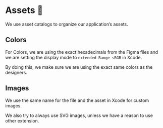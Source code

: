 # Assets 🎨

We use asset catalogs to organize our application’s assets.

## Colors
For Colors, we are using the exact hexadecimals from the Figma files and we are setting the display mode to `extended Range sRGB` in Xcode.

By doing this, we make sure we are using the exact same colors as the designers.

## Images
We use the same name for the file and the asset in Xcode for custom images.

We also try to always use SVG images, unless we have a reason to use other extension.